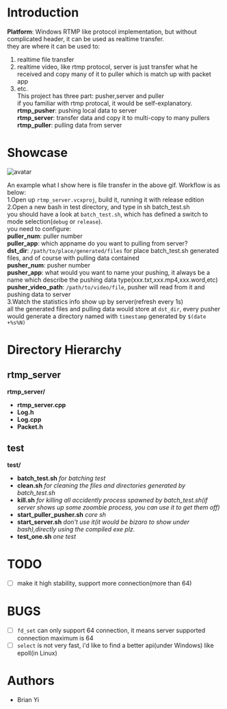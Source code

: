 # Introduction
**Platform**: Windows
RTMP like protocol implementation, but without complicated header, it can be used as realtime transfer.  
they are where it can be used to:  
1. realtime file transfer  
2. realtime video, like rtmp protocol, server is just transfer what he received and copy many of it to puller which is match up with packet app  
3. etc.  
This project has three part: pusher,server and puller  
if you familiar with rtmp protocal, it would be self-explanatory.  
**rtmp_pusher**: pushing local data to server  
**rtmp_server**: transfer data and copy it to multi-copy to many pullers  
**rtmp_puller**: pulling data from server  

# Showcase
![avatar](./showcase/2020013114584466.gif)

An example what I show here is file transfer in the above gif. Workflow is as below:  
1.Open up `rtmp_server.vcxproj`, build it, running it with release edition  
2.Open a new bash in test directory, and type in sh batch_test.sh  
you should have a look at `batch_test.sh`, which has defined a switch to mode selection(`debug` or `release`).  
you need to configure:  
**puller_num**: puller number  
**puller_app**: which appname do you want to pulling from server?  
**dst_dir**: `/path/to/place/generated/files` for place batch_test.sh generated files, and of course with pulling data contained  
**pusher_num**: pusher number  
**pusher_app**: what would you want to name your pushing, it always be a name which describe the pushing data type(xxx.txt,xxx.mp4,xxx.word,etc)  
**pusher_video_path**: `/path/to/video/file`, pusher will read from it and pushing data to server  
3.Watch the statistics info show up by server(refresh every 1s)  
all the generated files and pulling data would store at `dst_dir`, every pusher would generate a directory named with `timestamp` generated by `$(date +%s%N)`  

# Directory Hierarchy
## rtmp_server
**rtmp_server/**
- **rtmp_server.cpp**
- **Log.h**
- **Log.cpp**
- **Packet.h**

## test
**test/**  
- **batch_test.sh**	
  _for batching test_
- **clean.sh**
  _for cleaning the files and directories generated by batch_test.sh_
- **kill.sh**
  _for killing all accidently process spawned by batch_test.sh(if server shows up some zoombie process, you can use it to get them off)_
- **start_puller_pusher.sh**
  _core sh_
- **start_server.sh**
  _don't use it(it would be bizaro to show under bash),directly using the compiled exe plz._
- **test_one.sh**
  _one test_


# TODO
- [ ] make it high stability, support more connection(more than 64)

# BUGS
- [ ] `fd_set` can only support 64 connection, it means server supported connection maximum is 64
- [ ] `select` is not very fast, i'd like to find a better api(under Windows) like epoll(in Linux)

# Authors
- Brian Yi